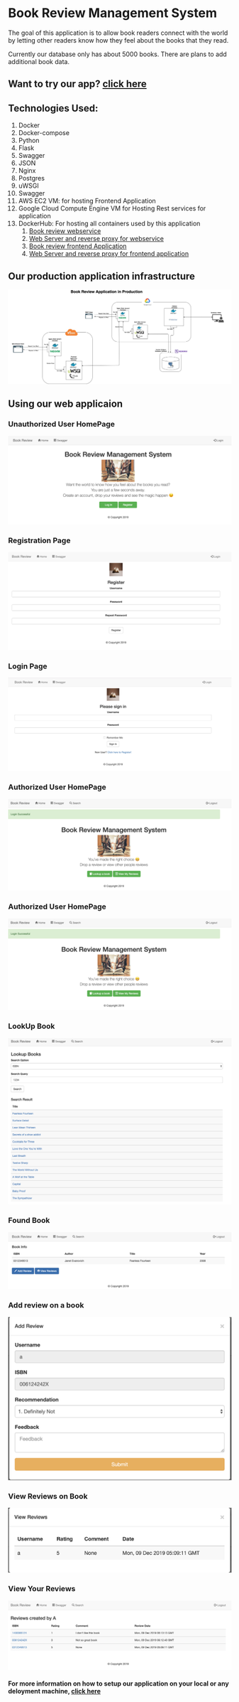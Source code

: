 # Book Review Management System
The goal of this application is to allow book readers connect with the world by letting other readers know how they feel about the books that they read.

Currently our database only has about 5000 books. There are plans to add additional book data.

## Want to try our app? [click here](http://ec2-18-218-59-12.us-east-2.compute.amazonaws.com/)

## Technologies Used:
1. Docker
2. Docker-compose
3. Python
4. Flask
5. Swagger
6. JSON
7. Nginx
8. Postgres
9. uWSGI
10. Swagger
11. AWS EC2 VM: for hosting Frontend Application
12. Google Cloud Compute Engine VM for Hosting Rest services for application
13. DockerHub: For hosting all containers used by this application 
    1. [Book review webservice](https://hub.docker.com/repository/docker/abuchi247/book_review_web_service)
    2. [Web Server and reverse proxy for webservice](https://hub.docker.com/repository/docker/abuchi247/book_review_web_service_nginx)
    3. [Book review frontend Application](https://hub.docker.com/repository/docker/abuchi247/book_review_frontend)
    4. [Web Server and reverse proxy for frontend application](https://hub.docker.com/repository/docker/abuchi247/book_review_frontend)

## Our production application infrastructure
![BookReviewArchitectureDiagramProd](BookReviewArchitectureDiagramProd.jpg)
<br/>
## Using our web applicaion
### Unauthorized User HomePage
![homePage](homePage.jpg)

### Registration Page
![RegisterationPage](registrationPage.jpg)

### Login Page
![LoginPage](loginPage.jpg)

### Authorized User HomePage
![authorizedHomePage](authorizedHomePage.jpg)

### Authorized User HomePage
![authorizedHomePage](authorizedHomePage.jpg)

### LookUp Book
![lookup](lookup.jpg)

### Found Book
![foundBook](foundBook.jpg)

### Add review on a book
![addReview](addReview.jpg)

### View Reviews on Book
![bookReviews](bookReviews.jpg)

### View Your Reviews
![userReviews](userReviews.jpg)

#### **For more information on how to setup our application on your local or any deloyment machine, [click here](https://github.com/abuchi247/marist-mscs621-2019-abuchi)**